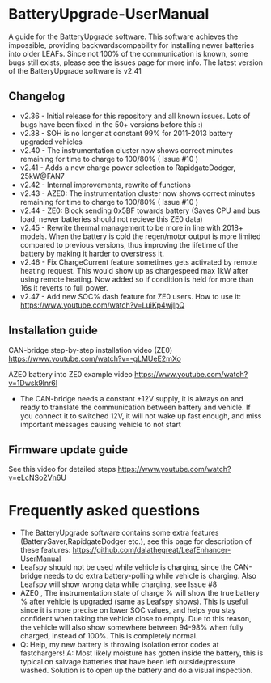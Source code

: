 # BatteryUpgrade-UserManual
A guide for the BatteryUpgrade software. This software achieves the impossible, providing backwardscompability for installing newer batteries into older LEAFs. Since not 100% of the communication is known, some bugs still exists, please see the issues page for more info. The latest version of the BatteryUpgrade software is v2.41

## Changelog
- v2.36 - Initial release for this repository and all known issues. Lots of bugs have been fixed in the 50+ versions before this :) 
- v2.38 - SOH is no longer at constant 99% for 2011-2013 battery upgraded vehicles
- v2.40 - The instrumentation cluster now shows correct minutes remaining for time to charge to 100/80% ( Issue #10 )
- v2.41 - Adds a new charge power selection to RapidgateDodger, 25kW@FAN7
- v2.42 - Internal improvements, rewrite of functions
- v2.43 - AZE0: The instrumentation cluster now shows correct minutes remaining for time to charge to 100/80% ( Issue #10 )
- v2.44 - ZE0: Block sending 0x5BF towards battery (Saves CPU and bus load, newer batteries should not recieve this ZE0 data)
- v2.45 - Rewrite thermal management to be more in line with 2018+ models. When the battery is cold the regen/motor output is more limited compared to previous versions, thus improving the lifetime of the battery by making it harder to overstress it.
- v2.46 - Fix ChargeCurrent feature sometimes gets activated by remote heating request. This would show up as chargespeed max 1kW after using remote heating. Now added so if condition is held for more than 16s it reverts to full power.
- v2.47 - Add new SOC% dash feature for ZE0 users. How to use it: https://www.youtube.com/watch?v=LuiKp4wjlpQ

## Installation guide
CAN-bridge step-by-step installation video (ZE0) https://www.youtube.com/watch?v=-gLMUeE2mXo

AZE0 battery into ZE0 example video https://www.youtube.com/watch?v=1Dwsk9lnr6I

 - The CAN-bridge needs a constant +12V supply, it is always on and ready to translate the communication between battery and vehicle. If you connect it to switched 12V, it will not wake up fast enough, and miss important messages causing vehicle to not start

## Firmware update guide
See this video for detailed steps https://www.youtube.com/watch?v=eLcNSo2Vn6U

# Frequently asked questions
 - The BatteryUpgrade software contains some extra features (BatterySaver,RapidgateDodger etc.), see this page for description of these features: https://github.com/dalathegreat/LeafEnhancer-UserManual
 - Leafspy should not be used while vehicle is charging, since the CAN-bridge needs to do extra battery-polling while vehicle is charging. Also Leafspy will show wrong data while charging, see Issue #8
 - AZE0 , The instrumentation state of charge % will show the true battery % after vehicle is upgraded (same as Leafspy shows). This is useful since it is more precise on lower SOC values, and helps you stay confident when taking the vehicle close to empty. Due to this reason, the vehicle will also show somewhere between 94-98% when fully charged, instead of 100%. This is completely normal.
 - Q: Help, my new battery is throwing isolation error codes at fastchargers! A: Most likely moisture has gotten inside the battery, this is typical on salvage batteries that have been left outside/pressure washed. Solution is to open up the battery and do a visual inspection.
